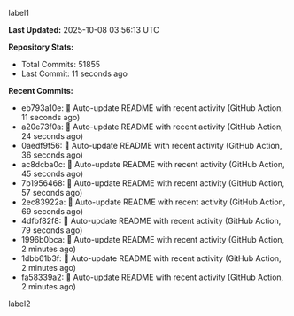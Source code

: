 
label1 
<!-- ACTIVITY_START -->
**Last Updated:** 2025-10-08 03:56:13 UTC

**Repository Stats:**
- Total Commits: 51855
- Last Commit: 11 seconds ago

**Recent Commits:**
- eb793a10e: 🤖 Auto-update README with recent activity (GitHub Action, 11 seconds ago)
- a20e73f0a: 🤖 Auto-update README with recent activity (GitHub Action, 24 seconds ago)
- 0aedf9f56: 🤖 Auto-update README with recent activity (GitHub Action, 36 seconds ago)
- ac8dcba0c: 🤖 Auto-update README with recent activity (GitHub Action, 45 seconds ago)
- 7b1956468: 🤖 Auto-update README with recent activity (GitHub Action, 57 seconds ago)
- 2ec83922a: 🤖 Auto-update README with recent activity (GitHub Action, 69 seconds ago)
- 4dfbf82f8: 🤖 Auto-update README with recent activity (GitHub Action, 79 seconds ago)
- 1996b0bca: 🤖 Auto-update README with recent activity (GitHub Action, 2 minutes ago)
- 1dbb61b3f: 🤖 Auto-update README with recent activity (GitHub Action, 2 minutes ago)
- fa58339a2: 🤖 Auto-update README with recent activity (GitHub Action, 2 minutes ago)
<!-- ACTIVITY_END -->

label2
